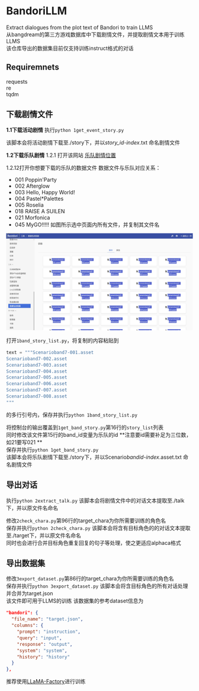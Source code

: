 # BandoriLLM
Extract dialogues from the plot text of Bandori to train LLMS  
从bangdream的第三方游戏数据库中下载剧情文件，并提取剧情文本用于训练LLMS  
该仓库导出的数据集目前仅支持训练instruct格式的对话
## Requiremnets 
requests  
re  
tqdm  
## 下载剧情文件
**1.1下载活动剧情**
执行`python 1get_event_story.py`  

该脚本会将活动剧情下载至./story下，并以*story_id*-*index*.txt 命名剧情文件

**1.2下载乐队剧情**
1.2.1 打开该网站  [乐队剧情位置](https://bestdori.com/tool/explorer/asset/cn/scenario/band "乐队剧情位置")

1.2.12打开你想要下载的乐队的数据文件
数据文件与乐队对应关系：
- 001 Poppin'Party
- 002 Afterglow
- 003 Hello, Happy World!
- 004 Pastel*Palettes
- 005 Roselia
- 018 RAISE A SUILEN
- 021 Morfonica
- 045 MyGO!!!!!
如图所示选中页面内所有文件，并复制其文件名

![image](https://github.com/FrostMelonMint/BandoriLLM/blob/main/imgs/bandstory.jpg)

打开`1band_story_list.py`，将复制的内容粘贴到
```python
text = """Scenarioband7-001.asset
Scenarioband7-002.asset
Scenarioband7-003.asset
Scenarioband7-004.asset
Scenarioband7-005.asset
Scenarioband7-006.asset
Scenarioband7-007.asset
Scenarioband7-008.asset
"""
```
的多行引号内，保存并执行`python 1band_story_list.py`  

将控制台的输出覆盖到`1get_band_story.py`第16行的`story_list`列表  
同时修改该文件第15行的band_id变量为乐队的id **注意要id需要补足为三位数，如21要写021 **  
保存并执行`python 1get_band_story.py`  
该脚本会将乐队剧情下载至./story下，并以Scenario*bandid*-*index*.asset.txt 命名剧情文件  
## 导出对话
执行`python 2extract_talk.py`
该脚本会将剧情文件中的对话文本提取至./talk下，并以原文件名命名 

修改`2check_chara.py`第96行的target_chara为你所需要训练的角色名  
保存并执行`python 2check_chara.py`
该脚本会将含有目标角色的的对话文本提取至./target下，并以原文件名命名  
同时也会进行合并目标角色重复回复的句子等处理，使之更适应alphaca格式

## 导出数据集
修改`3export_dataset.py`第86行的target_chara为你所需要训练的角色名  
保存并执行`python 3export_dataset.py`
该脚本会将含目标角色的所有对话处理并合并为target.json  
该文件即可用于LLMS的训练
该数据集的参考dataset信息为
```json
"bandori": {
  "file_name": "target.json",
  "columns": {
    "prompt": "instruction",
    "query": "input",
    "response": "output",
    "system": "system",
    "history": "history"
  }
},
```
推荐使用[LLaMA-Factory](https://github.com/hiyouga/LLaMA-Factory "LLaMA-Factory")进行训练




